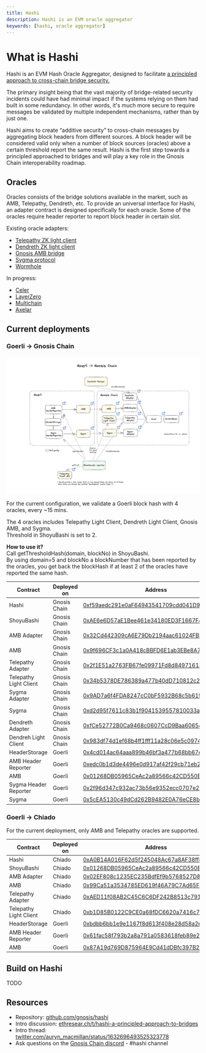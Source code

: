 ```yaml
---
title: Hashi
description: Hashi is an EVM oracle aggregator
keywords: [hashi, oracle aggregator]
---
```


# What is Hashi

Hashi is an EVM Hash Oracle Aggregator, designed to facilitate [a principled approach to cross-chain bridge security.](https://ethresear.ch/t/hashi-a-principled-approach-to-bridges/14725)

The primary insight being that the vast majority of bridge-related security incidents could have had minimal impact if the systems relying on them had built in some redundancy. In other words, it's much more secure to require messages be validated by multiple independent mechanisms, rather than by just one.

Hashi aims to create “additive security” to cross-chain messages by aggregating block headers from different sources. A block header will be considered valid only when a number of block sources (oracles) above a certain threshold report the same result.
Hashi is the first step towards a principled approached to bridges and will play a key role in the Gnosis Chain interoperability roadmap.

## Oracles

Oracles consists of the bridge solutions available in the market, such as AMB, Telepathy, Dendreth, etc. To provide an universal interface for Hashi, an adapter contract is designed specifically for each oracle. Some of the oracles require header reporter to report block header in certain slot.

Existing oracle adapters:

- [Telepathy ZK light client](https://docs.telepathy.xyz/)
- [Dendreth ZK light client](https://github.com/metacraft-labs/DendrETH)
- [Gnosis AMB bridge](../tokenbridge/amb-bridge.md)
- [Sygma protocol](https://medium.com/buildwithsygma)
- [Wormhole](https://wormhole.com/)

In progress:

- [Celer](https://cbridge-docs.celer.network/)
- [LayerZero](https://layerzero.network/)
- [Multichain](https://multichain.xyz/)
- [Axelar](https://axelar.network/)

## Current deployments

### Goerli -> Gnosis Chain

![Hashi architecture](../../../static/img/bridges/hashi/Hashi-Goerli-GC.png)

For the current configuration, we validate a Goerli block hash with 4 oracles, every ~15 mins.

The 4 oracles includes Telepathy Light Client, Dendreth Light Client, Gnosis AMB, and Sygma.  
Threshold in ShoyuBashi is set to 2.

**How to use it?**  
Call getThresholdHash(domain, blockNo) in ShoyuBashi.  
By using domain=5 and blockNo a blockNumber that has been reported by the oracles, you get back the blockHash if at least 2 of the oracles have reported the same hash.

| Contract               | Deployed on  | Address                                                                                                                              |
| ---------------------- | ------------ | ------------------------------------------------------------------------------------------------------------------------------------ |
| Hashi                  | Gnosis Chain | [0xf59aedc291e0aF64943541709cdd041D992b4De4](https://blockscout.com/xdai/mainnet/address/0xf59aedc291e0aF64943541709cdd041D992b4De4) |
| ShoyuBashi             | Gnosis Chain | [0xAE6e6D57aE1Bee461e34180ED3F1667F4e9c5F70](https://gnosisscan.io/address/0xAE6e6D57aE1Bee461e34180ED3F1667F4e9c5F70)               |
| AMB Adapter            | Gnosis Chain | [0x32Cd442309cA6E79Db2194aac61024FBD2B14eb9](https://blockscout.com/xdai/mainnet/address/0x32Cd442309cA6E79Db2194aac61024FBD2B14eb9) |
| AMB                    | Gnosis Chain | [0x9f696CF3c1a0A418cBBFD6E1ab3EBe8A78971Dea](https://gnosisscan.io/address/0x9f696CF3c1a0A418cBBFD6E1ab3EBe8A78971Dea)               |
| Telepathy Adapter      | Gnosis Chain | [0x2f1E51a2763FB67fe09971Fd8d849716137A3357](https://blockscout.com/xdai/mainnet/address/0x2f1E51a2763FB67fe09971Fd8d849716137A3357) |
| Telepathy Light Client | Gnosis Chain | [0x34b5378DE786389a477b40dD710812c250185f83](https://gnosisscan.io/address/0x34b5378DE786389a477b40dD710812c250185f83)               |
| Sygma Adapter          | Gnosis Chain | [0x9AD7a6f4FDA8247cC0bF5932B68c5b619937dB15](https://gnosisscan.io/address/0x9AD7a6f4FDA8247cC0bF5932B68c5b619937dB15)               |
| Sygma                  | Gnosis Chain | [0xd2d95f7611c83b1f9041539557810033aC7B8742](https://gnosisscan.io/address/0xd2d95f7611c83b1f9041539557810033aC7B8742)               |
| Dendreth Adapter       | Gnosis Chain | [0xfCe52772B0Ca9468c0607CcD9Baa606544956Cb6](https://gnosisscan.io/address/0xfCe52772B0Ca9468c0607CcD9Baa606544956Cb6)               |
| Dendreh Light Client   | Gnosis Chain | [0x983df74d1ef68b4ff1fff11a28c06e5c097435da](https://gnosisscan.io/address/0x983df74d1ef68b4ff1fff11a28c06e5c097435da)               |
| HeaderStorage          | Goerli       | [0x4cd014ac64aaa899b46bf3a477b68bb67e33edc4](https://goerli.etherscan.io/address/0x4cd014ac64aaa899b46bf3a477b68bb67e33edc4)         |
| AMB Header Reporter    | Goerli       | [0xedc0b1d3de4496e0d917af42f29cb71eb2982319](https://goerli.etherscan.io/address/0xedc0b1d3de4496e0d917af42f29cb71eb2982319)         |
| AMB                    | Goerli       | [0x01268DB05965CeAc2a89566c42CD550ED7eE5ECD](https://goerli.etherscan.io/address/0x01268DB05965CeAc2a89566c42CD550ED7eE5ECD)         |
| Sygma Header Reporter  | Goerli       | [0x2f96d347c932ac73b56e9352ecc0707e25173d88](https://goerli.etherscan.io/address/0x2f96d347c932ac73b56e9352ecc0707e25173d88)         |
| Sygma                  | Goerli       | [0x5cEA5130c49dCd262B9482E0A76eCE8b23Ae45Df](https://goerli.etherscan.io/address/0x5cEA5130c49dCd262B9482E0A76eCE8b23Ae45Df)         |

### Goerli -> Chiado

For the current deployment, only AMB and Telepathy oracles are supported.

| Contract               | Deployed on | Address                                                                                                                               |
| ---------------------- | ----------- | ------------------------------------------------------------------------------------------------------------------------------------- |
| Hashi                  | Chiado      | [0xA0B14A016F62d5f245048Ac67a8AF38ff81AE799](https://blockscout.com/gnosis/chiado/address/0xA0B14A016F62d5f245048Ac67a8AF38ff81AE799) |
| ShoyuBashi             | Chiado      | [0x01268DB05965CeAc2a89566c42CD550ED7eE5ECD](https://blockscout.com/gnosis/chiado/address/0x01268DB05965CeAc2a89566c42CD550ED7eE5ECD) |
| AMB Adapter            | Chiado      | [0x02EF808c1235EC235BdfEf9b5768527D86093711](https://blockscout.com/gnosis/chiado/address/0x02EF808c1235EC235BdfEf9b5768527D86093711) |
| AMB                    | Chiado      | [0x99Ca51a3534785ED619f46A79C7Ad65Fa8d85e7a](https://blockscout.com/gnosis/chiado/address/0x99Ca51a3534785ED619f46A79C7Ad65Fa8d85e7a) |
| Telepathy Adapter      | Chiado      | [0xAED11f08AB2C45C6C6DF242B8513c7919E0A0f8f](https://blockscout.com/gnosis/chiado/address/0xAED11f08AB2C45C6C6DF242B8513c7919E0A0f8f) |
| Telepathy Light Client | Chiado      | [0xb1D85B0122C9CE0a68fDC6620a7416c77f984425](https://blockscout.com/gnosis/chiado/address/0xb1D85B0122C9CE0a68fDC6620a7416c77f984425) |
| HeaderStorage          | Goerli      | [0xbdbb6bb1e9e1167f8d613f408e28d58a2e89abc1](https://goerli.etherscan.io/address/0xbdbb6bb1e9e1167f8d613f408e28d58a2e89abc1)          |
| AMB Header Reporter    | Goerli      | [0x61fac58f793b2a8a791a0583618feb89e256e839](https://goerli.etherscan.io/address/0x61fac58f793b2a8a791a0583618feb89e256e839)          |
| AMB                    | Goerli      | [0x87A19d769D875964E9Cd41dDBfc397B2543764E6](https://goerli.etherscan.io/address/0x87A19d769D875964E9Cd41dDBfc397B2543764E6)          |

## Build on Hashi

TODO

## Resources

- Repository: [github.com/gnosis/hashi](https://github.com/gnosis/hashi)
- Intro discussion: [ethresear.ch/t/hashi-a-principled-approach-to-bridges](https://ethresear.ch/t/hashi-a-principled-approach-to-bridges/14725)
- Intro thread: [twitter.com/auryn_macmillan/status/1632696493525323778](https://twitter.com/auryn_macmillan/status/1632696493525323778?s=20)
- Ask questions on the [Gnosis Chain discord](https://discord.gg/gnosischain) - #hashi channel
